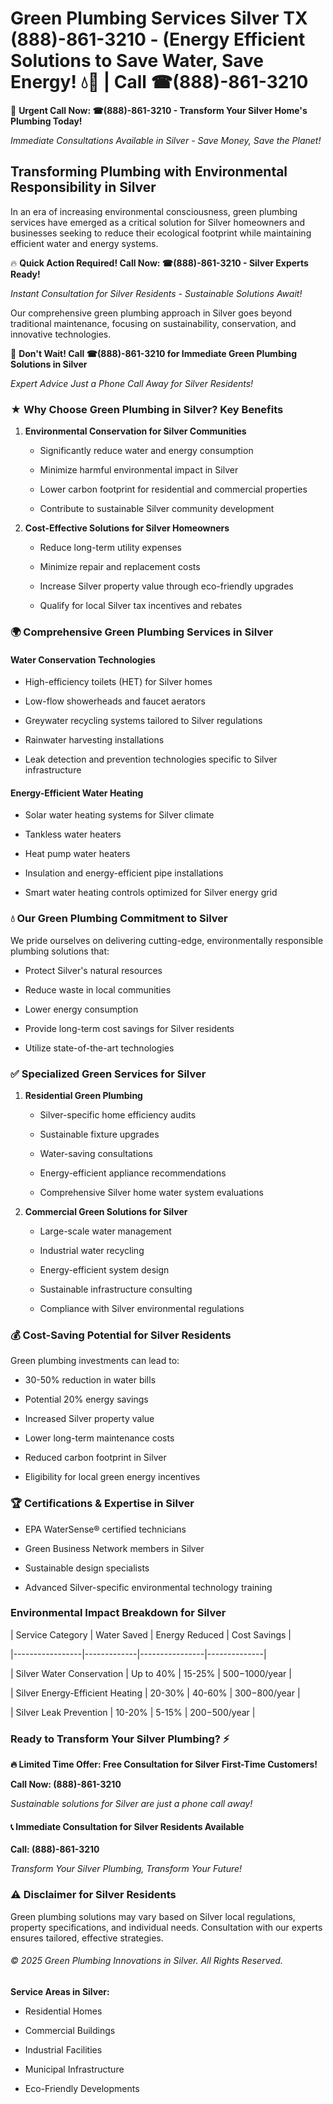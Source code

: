 # Green Plumbing Services Silver TX (888)-861-3210 - (Energy Efficient Solutions to Save Water, Save Energy! 💧🌿 | Call ☎(888)-861-3210

🚨 **Urgent Call Now: ☎(888)-861-3210 - Transform Your Silver Home's Plumbing Today!**
*Immediate Consultations Available in Silver - Save Money, Save the Planet!*

## Transforming Plumbing with Environmental Responsibility in Silver

In an era of increasing environmental consciousness, green plumbing services have emerged as a critical solution for Silver homeowners and businesses seeking to reduce their ecological footprint while maintaining efficient water and energy systems. 

🔥 **Quick Action Required! Call Now: ☎(888)-861-3210 - Silver Experts Ready!**
*Instant Consultation for Silver Residents - Sustainable Solutions Await!*

Our comprehensive green plumbing approach in Silver goes beyond traditional maintenance, focusing on sustainability, conservation, and innovative technologies.

🚨 **Don't Wait! Call ☎(888)-861-3210 for Immediate Green Plumbing Solutions in Silver**
*Expert Advice Just a Phone Call Away for Silver Residents!*

### ★ Why Choose Green Plumbing in Silver? Key Benefits

1. **Environmental Conservation for Silver Communities** 
   - Significantly reduce water and energy consumption
   - Minimize harmful environmental impact in Silver
   - Lower carbon footprint for residential and commercial properties
   - Contribute to sustainable Silver community development

2. **Cost-Effective Solutions for Silver Homeowners** 
   - Reduce long-term utility expenses
   - Minimize repair and replacement costs
   - Increase Silver property value through eco-friendly upgrades
   - Qualify for local Silver tax incentives and rebates

### 🌍 Comprehensive Green Plumbing Services in Silver

#### Water Conservation Technologies
- High-efficiency toilets (HET) for Silver homes
- Low-flow showerheads and faucet aerators
- Greywater recycling systems tailored to Silver regulations
- Rainwater harvesting installations
- Leak detection and prevention technologies specific to Silver infrastructure

#### Energy-Efficient Water Heating
- Solar water heating systems for Silver climate
- Tankless water heaters
- Heat pump water heaters
- Insulation and energy-efficient pipe installations
- Smart water heating controls optimized for Silver energy grid

### 💧 Our Green Plumbing Commitment to Silver

We pride ourselves on delivering cutting-edge, environmentally responsible plumbing solutions that:
- Protect Silver's natural resources
- Reduce waste in local communities
- Lower energy consumption
- Provide long-term cost savings for Silver residents
- Utilize state-of-the-art technologies

### ✅ Specialized Green Services for Silver

1. **Residential Green Plumbing**
   - Silver-specific home efficiency audits
   - Sustainable fixture upgrades
   - Water-saving consultations
   - Energy-efficient appliance recommendations
   - Comprehensive Silver home water system evaluations

2. **Commercial Green Solutions for Silver**
   - Large-scale water management
   - Industrial water recycling
   - Energy-efficient system design
   - Sustainable infrastructure consulting
   - Compliance with Silver environmental regulations

### 💰 Cost-Saving Potential for Silver Residents

Green plumbing investments can lead to:
- 30-50% reduction in water bills
- Potential 20% energy savings
- Increased Silver property value
- Lower long-term maintenance costs
- Reduced carbon footprint in Silver
- Eligibility for local green energy incentives

### 🏆 Certifications & Expertise in Silver

- EPA WaterSense® certified technicians
- Green Business Network members in Silver
- Sustainable design specialists
- Advanced Silver-specific environmental technology training

### Environmental Impact Breakdown for Silver

| Service Category | Water Saved | Energy Reduced | Cost Savings |
|-----------------|-------------|----------------|--------------|
| Silver Water Conservation | Up to 40% | 15-25% | $500-$1000/year |
| Silver Energy-Efficient Heating | 20-30% | 40-60% | $300-$800/year |
| Silver Leak Prevention | 10-20% | 5-15% | $200-$500/year |

### Ready to Transform Your Silver Plumbing? ⚡

**🔥 Limited Time Offer: Free Consultation for Silver First-Time Customers!**

**Call Now: (888)-861-3210**
*Sustainable solutions for Silver are just a phone call away!*

#### 📞 Immediate Consultation for Silver Residents Available

**Call: (888)-861-3210**
*Transform Your Silver Plumbing, Transform Your Future!*

### ⚠️ Disclaimer for Silver Residents

Green plumbing solutions may vary based on Silver local regulations, property specifications, and individual needs. Consultation with our experts ensures tailored, effective strategies.

###### © 2025 Green Plumbing Innovations in Silver. All Rights Reserved.

**Service Areas in Silver:** 
- Residential Homes
- Commercial Buildings
- Industrial Facilities
- Municipal Infrastructure
- Eco-Friendly Developments